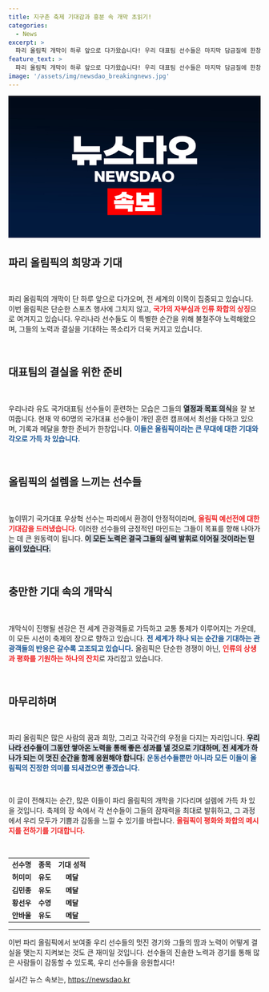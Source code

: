 ```yaml
---
title: 지구촌 축제 기대감과 흥분 속 개막 초읽기!
categories:
  - News
excerpt: >
  파리 올림픽 개막이 하루 앞으로 다가왔습니다! 우리 대표팀 선수들은 마지막 담금질에 한창이며, 전 세계 관광객들과 함께 축제 분위기를 물씬 느끼고 있습니다. 메달을 향한 뜨거운 각오와 기대감이 가득한 이 순간, 올림픽의 환희를 함께 느껴보세요!
feature_text: >
  파리 올림픽 개막이 하루 앞으로 다가왔습니다! 우리 대표팀 선수들은 마지막 담금질에 한창이며, 전 세계 관광객들과 함께 축제 분위기를 물씬 느끼고 있습니다. 메달을 향한 뜨거운 각오와 기대감이 가득한 이 순간, 올림픽의 환희를 함께 느껴보세요!
image: '/assets/img/newsdao_breakingnews.jpg'
---
```


<p><img src="/assets/img/newsdao_breakingnews.jpg" alt="implanttips 속보" /></p>

<h2 data-ke-size="size26">파리 올림픽의 희망과 기대</h2>

<p data-ke-size="size16">&nbsp;</p>

<p>파리 올림픽의 개막이 단 하루 앞으로 다가오며, 전 세계의 이목이 집중되고 있습니다. 이번 올림픽은 단순한 스포츠 행사에 그치지 않고, <b><span style="color: #ee2323;">국가의 자부심과 인류 화합의 상징</span></b>으로 여겨지고 있습니다. 우리나라 선수들도 이 특별한 순간을 위해 불철주야 노력해왔으며, 그들의 노력과 결실을 기대하는 목소리가 더욱 커지고 있습니다. </p>

<p data-ke-size="size16">&nbsp;</p>

<h2 data-ke-size="size26">대표팀의 결실을 위한 준비</h2>

<p data-ke-size="size16">&nbsp;</p>

<p>우리나라 유도 국가대표팀 선수들이 훈련하는 모습은 그들의 <b><span style="background-color: #21538527;">열정과 목표 의식</span></b>을 잘 보여줍니다. 현재 약 60명의 국가대표 선수들이 개인 훈련 캠프에서 최선을 다하고 있으며, 기록과 메달을 향한 준비가 한창입니다. <b><span style="color: #1a5490;">이들은 올림픽이라는 큰 무대에 대한 기대와 각오로 가득 차 있습니다.</span></b> </p>

<p data-ke-size="size16">&nbsp;</p>

<h2 data-ke-size="size26">올림픽의 설렘을 느끼는 선수들</h2>

<p data-ke-size="size16">&nbsp;</p>

<p>높이뛰기 국가대표 우상혁 선수는 파리에서 환경이 안정적이라며, <b><span style="color: #ee2323;">올림픽 예선전에 대한 기대감을 드러냈습니다.</span></b> 이러한 선수들의 긍정적인 마인드는 그들이 목표를 향해 나아가는 데 큰 원동력이 됩니다. <b><span style="background-color: #21538527;">이 모든 노력은 결국 그들의 실력 발휘로 이어질 것이라는 믿음이 있습니다.</span></b></p>

<p data-ke-size="size16">&nbsp;</p>

<h2 data-ke-size="size26">충만한 기대 속의 개막식</h2>

<p data-ke-size="size16">&nbsp;</p>

<p>개막식이 진행될 센강은 전 세계 관광객들로 가득하고 교통 통제가 이루어지는 가운데, 이 모든 시선이 축제의 장으로 향하고 있습니다. <b><span style="color: #1a5490;">전 세계가 하나 되는 순간을 기대하는 관광객들의 반응은 갈수록 고조되고 있습니다.</span></b> 올림픽은 단순한 경쟁이 아닌, <b><span style="color: #ee2323;">인류의 상생과 평화를 기원하는 하나의 잔치</span></b>로 자리잡고 있습니다.</p>

<p data-ke-size="size16">&nbsp;</p>

<h2 data-ke-size="size26">마무리하며</h2>

<p data-ke-size="size16">&nbsp;</p>

<p>파리 올림픽은 많은 사람의 꿈과 희망, 그리고 각국간의 우정을 다지는 자리입니다. <b><span style="background-color: #21538527;">우리나라 선수들이 그동안 쌓아온 노력을 통해 좋은 성과를 낼 것으로 기대하며, 전 세계가 하나가 되는 이 멋진 순간을 함께 응원해야 합니다.</span></b> <b><span style="color: #1a5490;">운동선수들뿐만 아니라 모든 이들이 올림픽의 진정한 의미를 되새겼으면 좋겠습니다.</span></b></p>

<p data-ke-size="size16">&nbsp;</p>

<p>이 글이 전해지는 순간, 많은 이들이 파리 올림픽의 개막을 기다리며 설렘에 가득 차 있을 것입니다. 축제의 장 속에서 각 선수들이 그들의 잠재력을 최대로 발휘하고, 그 과정에서 우리 모두가 기쁨과 감동을 느낄 수 있기를 바랍니다. <b><span style="color: #ee2323;">올림픽이 평화와 화합의 메시지를 전하기를 기대합니다.</span></b> </p>

<p data-ke-size="size16">&nbsp;</p>

<table style="width: 100%; border-collapse: collapse;">
<tr>
<td style="text-align: center; height: 17px;"><b>선수명</b></td>
<td style="text-align: center; height: 17px;"><b>종목</b></td>
<td style="text-align: center; height: 17px;"><b>기대 성적</b></td>
</tr>
<tr>
<td style="text-align: center; height: 17px;"><b>허미미</b></td>
<td style="text-align: center; height: 17px;"><b>유도</b></td>
<td style="text-align: center; height: 17px;"><b>메달</b></td>
</tr>
<tr>
<td style="text-align: center; height: 17px;"><b>김민종</b></td>
<td style="text-align: center; height: 17px;"><b>유도</b></td>
<td style="text-align: center; height: 17px;"><b>메달</b></td>
</tr>
<tr>
<td style="text-align: center; height: 17px;"><b>황선우</b></td>
<td style="text-align: center; height: 17px;"><b>수영</b></td>
<td style="text-align: center; height: 17px;"><b>메달</b></td>
</tr>
<tr>
<td style="text-align: center; height: 17px;"><b>안바울</b></td>
<td style="text-align: center; height: 17px;"><b>유도</b></td>
<td style="text-align: center; height: 17px;"><b>메달</b></td>
</tr>
</table>

<hr />

<p>이번 파리 올림픽에서 보여줄 우리 선수들의 멋진 경기와 그들의 땀과 노력이 어떻게 결실을 맺는지 지켜보는 것도 큰 재미일 것입니다. 선수들의 진솔한 노력과 경기를 통해 많은 사람들이 감동할 수 있도록, 우리 선수들을 응원합시다!</p>
실시간 뉴스 속보는, <a href="https://newsdao.kr" rel="dofollow">https://newsdao.kr</a>


